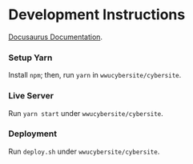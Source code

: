 # Development Instructions

[Docusaurus Documentation](https://docusaurus.io/).

### Setup Yarn
Install `npm`; then, run `yarn` in `wwucybersite/cybersite`.

### Live Server
Run `yarn start` under `wwucybersite/cybersite`.

### Deployment
Run `deploy.sh` under `wwucybersite/cybersite`.